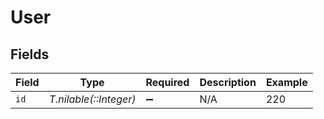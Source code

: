 # User


## Fields

| Field                  | Type                   | Required               | Description            | Example                |
| ---------------------- | ---------------------- | ---------------------- | ---------------------- | ---------------------- |
| `id`                   | *T.nilable(::Integer)* | :heavy_minus_sign:     | N/A                    | 220                    |